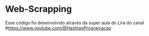 # Web-Scrapping

Esse código foi desenvolvido através da super aula do Lira do canal #https://www.youtube.com/@HashtagProgramacao
